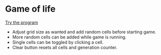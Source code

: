 # Game of life

[Try the program](https://jonlundby.github.io/dsa-game-of-life/)

- Adjust grid size as wanted and add random cells before starting game.
- More random cells can be added while game is running.
- Single cells can be toggled by clicking a cell.
- Clear button resets all cells and generation counter.
